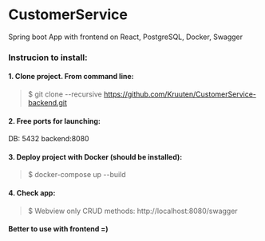 # CustomerService
Spring boot App with frontend on React, PostgreSQL, Docker, Swagger

### Instrucion to install: ###
#### 1. Clone project. From command line: ####
> $ git clone --recursive https://github.com/Kruuten/CustomerService-backend.git

#### 2. Free ports for launching:
DB: 5432 backend:8080

#### 3. Deploy project with Docker (should be installed): ####
> $ docker-compose up --build

#### 4. Check app: ####
> $ Webview only CRUD methods: http://localhost:8080/swagger

#### Better to use with frontend =) ####
